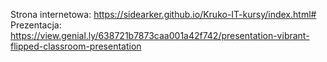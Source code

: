 Strona internetowa: https://sidearker.github.io/Kruko-IT-kursy/index.html#
Prezentacja: https://view.genial.ly/638721b7873caa001a42f742/presentation-vibrant-flipped-classroom-presentation
